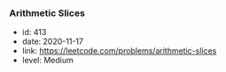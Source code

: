 ### Arithmetic Slices

* id: 413
* date: 2020-11-17
* link: https://leetcode.com/problems/arithmetic-slices
* level: Medium
